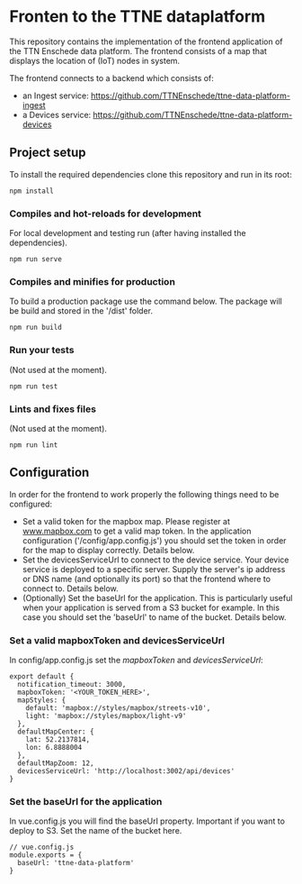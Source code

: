 # Fronten to the TTNE dataplatform

This repository contains the implementation of the frontend application of the
TTN Enschede data platform. The frontend consists of a map that displays the
location of (IoT) nodes in system.

The frontend connects to a backend which consists of:
 * an Ingest service: https://github.com/TTNEnschede/ttne-data-platform-ingest
 * a Devices service: https://github.com/TTNEnschede/ttne-data-platform-devices

## Project setup

To install the required dependencies clone this repository and run in its root:
```
npm install
```

### Compiles and hot-reloads for development

For local development and testing run (after having installed the dependencies).
```
npm run serve
```

### Compiles and minifies for production

To build a production package use the command below. The package will be build and
stored in the '/dist' folder.
```
npm run build
```

### Run your tests
(Not used at the moment).
```
npm run test
```

### Lints and fixes files
(Not used at the moment).
```
npm run lint
```

## Configuration

In order for the frontend to work properly the following things need to be configured:
 * Set a valid token for the mapbox map. Please register at www.mapbox.com to get
 a valid map token. In the application configuration ('/config/app.config.js') you
 should set the token in order for the map to display correctly. Details below.
 * Set the devicesServiceUrl to connect to the device service. Your device service
 is deployed to a specific server. Supply the server's ip address or DNS name (and
 optionally its port) so that the frontend where to connect to. Details below.
 * (Optionally) Set the baseUrl for the application. This is particularly useful
 when your application is served from a S3 bucket for example. In this case you
 should set the 'baseUrl' to name of the bucket. Details below.

### Set a valid mapboxToken and devicesServiceUrl
In config/app.config.js set the *mapboxToken* and *devicesServiceUrl*:
```
export default {
  notification_timeout: 3000,
  mapboxToken: '<YOUR_TOKEN_HERE>',
  mapStyles: {
    default: 'mapbox://styles/mapbox/streets-v10',
    light: 'mapbox://styles/mapbox/light-v9'
  },
  defaultMapCenter: {
    lat: 52.2137814,
    lon: 6.8888004
  },
  defaultMapZoom: 12,
  devicesServiceUrl: 'http://localhost:3002/api/devices'
}

```

### Set the baseUrl for the application
In vue.config.js you will find the baseUrl property.
Important if you want to deploy to S3. Set the name of the bucket here.
```
// vue.config.js
module.exports = {
  baseUrl: 'ttne-data-platform'
}

```
